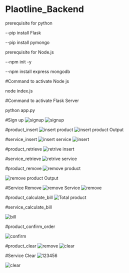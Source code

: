 # Plaotline_Backend

prerequisite for python

--pip install Flask

--pip install pymongo

prerequisite for Node.js

--npm init -y

--npm install express mongodb


#Command to activate Node js

node index.js


#Command to activate Flask Server

python app.py

#Sign up
![signup](https://github.com/RajMukherjee1601/Plaotline_Backend/assets/87653848/2728e4ab-e829-45b8-b49c-6c49af375612)
![signup](https://github.com/RajMukherjee1601/Plaotline_Backend/assets/87653848/147d387e-a1f5-4907-8bf5-ec51a55fffe9)

#product_insert
![insert product](https://github.com/RajMukherjee1601/Plaotline_Backend/assets/87653848/d8184376-1681-4c5f-a8f8-751806fdcbd2)
![insert product Output](https://github.com/RajMukherjee1601/Plaotline_Backend/assets/87653848/555850c0-1f24-437c-ad26-b69388a798f0)

#service_insert
![insert service](https://github.com/RajMukherjee1601/Plaotline_Backend/assets/87653848/fe0e7879-869a-41df-a4c4-18ba3aad44c4)
![insert](https://github.com/RajMukherjee1601/Plaotline_Backend/assets/87653848/5f9156d8-85e0-40d8-a24f-4f5fd386c552)



#product_retrieve
![retrive insert](https://github.com/RajMukherjee1601/Plaotline_Backend/assets/87653848/f23a07db-88e2-4e9d-a570-661b79fbc972)

#service_retrieve
![retrive service](https://github.com/RajMukherjee1601/Plaotline_Backend/assets/87653848/5b7e60d1-0e75-4cd8-ac00-78264f6e1606)

#product_remove
![remove product](https://github.com/RajMukherjee1601/Plaotline_Backend/assets/87653848/4ed47416-b315-4a7c-b921-be0959ccdd1d)

![remove product Output](https://github.com/RajMukherjee1601/Plaotline_Backend/assets/87653848/37d58d50-1b64-4071-98fa-1351b8ae093e)

#Service Remove
![remove Service](https://github.com/RajMukherjee1601/Plaotline_Backend/assets/87653848/ee8dcb48-f685-48cb-b40a-f10e2758c4b7)
![remove](https://github.com/RajMukherjee1601/Plaotline_Backend/assets/87653848/3258483c-aaeb-4898-8603-79e962708bac)


#product_calculate_bill
![Total product](https://github.com/RajMukherjee1601/Plaotline_Backend/assets/87653848/2baa6b40-0617-402a-8ccc-6f5b6eefb1cd)


#service_calculate_bill

![bill](https://github.com/RajMukherjee1601/Plaotline_Backend/assets/87653848/8a18f232-ba80-4d0f-8322-bb22af5963f4)


#product_confirm_order

![confirm](https://github.com/RajMukherjee1601/Plaotline_Backend/assets/87653848/4968b163-7a20-4b52-a722-4d6dde03a69b)

#product_clear
![remove ](https://github.com/RajMukherjee1601/Plaotline_Backend/assets/87653848/52008873-be8c-4bf8-aa8d-0e0b55ca9606)
![clear](https://github.com/RajMukherjee1601/Plaotline_Backend/assets/87653848/ebf5ae43-6a5f-4086-b4a5-4fbbfc0f7557)

#Service Clear
![123456](https://github.com/RajMukherjee1601/Plaotline_Backend/assets/87653848/0e939a8e-c579-4c00-982a-7b59fd4a8179)

![clear](https://github.com/RajMukherjee1601/Plaotline_Backend/assets/87653848/8de3430e-485a-45e4-ba36-c3093277a035)

